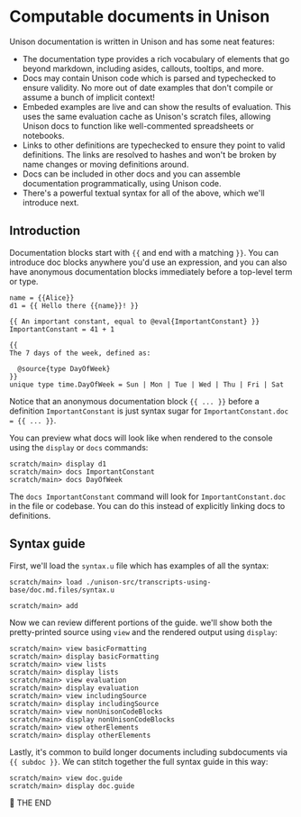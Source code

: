 # Computable documents in Unison

Unison documentation is written in Unison and has some neat features:

* The documentation type provides a rich vocabulary of elements that go beyond markdown, including asides, callouts, tooltips, and more.
* Docs may contain Unison code which is parsed and typechecked to ensure validity. No more out of date examples that don't compile or assume a bunch of implicit context!
* Embeded examples are live and can show the results of evaluation. This uses the same evaluation cache as Unison's scratch files, allowing Unison docs to function like well-commented spreadsheets or notebooks.
* Links to other definitions are typechecked to ensure they point to valid definitions. The links are resolved to hashes and won't be broken by name changes or moving definitions around.
* Docs can be included in other docs and you can assemble documentation programmatically, using Unison code.
* There's a powerful textual syntax for all of the above, which we'll introduce next.

## Introduction

Documentation blocks start with `{{` and end with a matching `}}`. You can introduce doc blocks anywhere you'd use an expression, and you can also have anonymous documentation blocks immediately before a top-level term or type.

```unison
name = {{Alice}}
d1 = {{ Hello there {{name}}! }}

{{ An important constant, equal to @eval{ImportantConstant} }}
ImportantConstant = 41 + 1

{{
The 7 days of the week, defined as:

  @source{type DayOfWeek}
}}
unique type time.DayOfWeek = Sun | Mon | Tue | Wed | Thu | Fri | Sat
```

Notice that an anonymous documentation block `{{ ... }}` before a definition `ImportantConstant` is just syntax sugar for `ImportantConstant.doc = {{ ... }}`.

You can preview what docs will look like when rendered to the console using the `display` or `docs` commands:

```ucm
scratch/main> display d1
scratch/main> docs ImportantConstant
scratch/main> docs DayOfWeek
```

The `docs ImportantConstant` command will look for `ImportantConstant.doc` in the file or codebase. You can do this instead of explicitly linking docs to definitions.

## Syntax guide

First, we'll load the `syntax.u` file which has examples of all the syntax:

```ucm
scratch/main> load ./unison-src/transcripts-using-base/doc.md.files/syntax.u
```

```ucm:hide
scratch/main> add
```

Now we can review different portions of the guide.
we'll show both the pretty-printed source using `view`
and the rendered output using `display`:

```ucm
scratch/main> view basicFormatting
scratch/main> display basicFormatting
scratch/main> view lists
scratch/main> display lists
scratch/main> view evaluation
scratch/main> display evaluation
scratch/main> view includingSource
scratch/main> display includingSource
scratch/main> view nonUnisonCodeBlocks
scratch/main> display nonUnisonCodeBlocks
scratch/main> view otherElements
scratch/main> display otherElements
```

Lastly, it's common to build longer documents including subdocuments via `{{ subdoc }}`. We can stitch together the full syntax guide in this way:

```ucm
scratch/main> view doc.guide
scratch/main> display doc.guide
```

🌻 THE END
